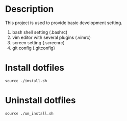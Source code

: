 # Description
 This project is used to provide basic development setting.
 1. bash shell setting (.bashrc)
 2. vim editor with several plugins (.vimrc)
 3. screen setting (.screenrc)
 3. git config  (.gitconfig)

# Install dotfiles
<pre><code>source ./install.sh
</code></pre>

# Uninstall dotfiles
<pre><code>source ./un_install.sh
</code></pre>
